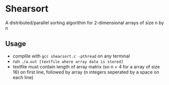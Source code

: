 # Shearsort 
 A distributed/parallel sorting algorithm for 2-dimensional arrays of size n by n
## Usage
  - complile with `gcc shearsort.c -pthread` on any terminal
  - run `./a.out [textfile where array data is stored]`
  - textfile must contain length of array matrix (so n = 4 for a array of size 16) on first line, followed by array (n integers seperated by a space on each line)
